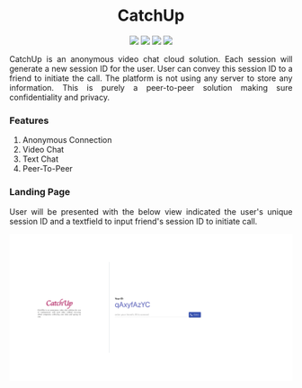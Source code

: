 <h1 align="center"> CatchUp </h1>

<p align="center">
  <img src="https://img.shields.io/badge/Developer-Vishnu_Divakar-orange" />
  <img src="https://img.shields.io/badge/OpenSource-Always-green" />
  <img src="https://img.shields.io/badge/DevState-Phase_1-blue" />
  <img src="https://img.shields.io/badge/WebRTC-yellow" />
</p>

<p align="justify">
CatchUp is an anonymous video chat cloud solution. Each session will generate a new session ID for the user. User can convey this session ID to a friend to initiate the call. The platform is not using any server to store any information. This is purely a peer-to-peer solution making sure confidentiality and privacy.
</p>

<h3>Features</h3>
<ol>
  <li>Anonymous Connection</li>
  <li>Video Chat</li>
  <li>Text Chat</li>
  <li>Peer-To-Peer</li>
</ol>

<h3>Landing Page</h3>
<div>
  <p align="justify">
    User will be presented with the below view indicated the user's unique session ID and a textfield to input friend's session ID to initiate call.
  </p>
  <p align="center">
    <img src="https://github.com/vishnudivakar31/CatchUp/blob/main/screenshots/homescreen.png" />
  </p>
</div>
